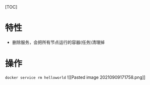 [TOC]

# 特性
* 删除服务，会把所有节点运行的容器(任务)清理掉

# 操作
`docker service rm helloworld`
![[Pasted image 20210909171758.png]]
